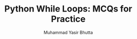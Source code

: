 ---
layout: mcqs
title: "Python While Loops: MCQs for Practice"
description: Sharpen your Python while loop skills with multiple-choice questions covering beginner, intermediate, and advanced concepts. Practice loop syntax, iteration, break, continue, and the else clause.
keywords: Python, while loops, MCQs, multiple choice questions, Python practice, programming quizzes, Python exercises, loops, control flow, break statement, continue statement, else in loops
author: "Muhammad Yasir Bhutta"
toc: toc/python.html
topic: "sets"
course: "python"
prev: "/python/docs/sets/practice-and-progress/fill-blanks-sets.html"
next: "/python/docs/sets/practice-and-progress/find-fix-mistakes-sets.html"
show_practice_progress: true
show_mini_project: null
show_toc: true
breadcrumb:
  - title: Home
    url: /
  - title: python
    url: /python/
  - title: Sets
    url: /python/docs/sets/
---